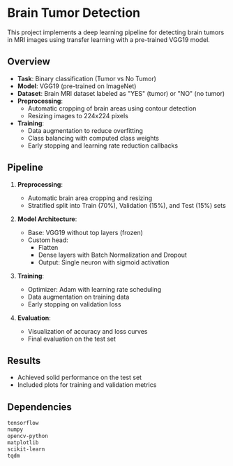 # Brain Tumor Detection

This project implements a deep learning pipeline for detecting brain tumors in MRI images using transfer learning with a pre-trained VGG19 model.

## Overview

- **Task**: Binary classification (Tumor vs No Tumor)
- **Model**: VGG19 (pre-trained on ImageNet)
- **Dataset**: Brain MRI dataset labeled as "YES" (tumor) or "NO" (no tumor)
- **Preprocessing**:
  - Automatic cropping of brain areas using contour detection
  - Resizing images to 224x224 pixels
- **Training**:
  - Data augmentation to reduce overfitting
  - Class balancing with computed class weights
  - Early stopping and learning rate reduction callbacks

## Pipeline

1. **Preprocessing**:
    - Automatic brain area cropping and resizing
    - Stratified split into Train (70%), Validation (15%), and Test (15%) sets

2. **Model Architecture**:
    - Base: VGG19 without top layers (frozen)
    - Custom head:
      - Flatten
      - Dense layers with Batch Normalization and Dropout
      - Output: Single neuron with sigmoid activation

3. **Training**:
    - Optimizer: Adam with learning rate scheduling
    - Data augmentation on training data
    - Early stopping on validation loss

4. **Evaluation**:
    - Visualization of accuracy and loss curves
    - Final evaluation on the test set

## Results

- Achieved solid performance on the test set
- Included plots for training and validation metrics

## Dependencies

```bash
tensorflow
numpy
opencv-python
matplotlib
scikit-learn
tqdm
